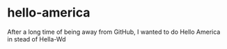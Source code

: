 # hello-america
After a long time of being away from GitHub, I wanted to do Hello America in stead of Hella-Wd
